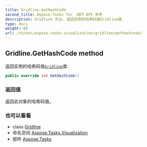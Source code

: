 ```yaml
---
title: Gridline.GetHashCode
second_title: Aspose.Tasks for .NET API 参考
description: Gridline 方法. 返回实例的哈希码值Gridline类.
type: docs
weight: 60
url: /zh/net/aspose.tasks.visualization/gridline/gethashcode/
---
```

## Gridline.GetHashCode method

返回实例的哈希码值[`Gridline`](../)类.

```csharp
public override int GetHashCode()
```

### 返回值

返回此对象的哈希码值。

### 也可以看看

* class [Gridline](../)
* 命名空间 [Aspose.Tasks.Visualization](../../gridline/)
* 部件 [Aspose.Tasks](../../../)


